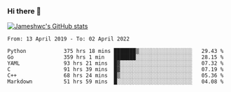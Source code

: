 ### Hi there 👋

[![Jameshwc's GitHub stats](https://github-readme-stats.vercel.app/api?username=jameshwc)](https://github.com/anuraghazra/github-readme-stats)

<!--START_SECTION:waka-->

```text
From: 13 April 2019 - To: 02 April 2022

Python            375 hrs 18 mins ███████▒░░░░░░░░░░░░░░░░░   29.43 %
Go                359 hrs 1 min   ███████░░░░░░░░░░░░░░░░░░   28.15 %
YAML              93 hrs 21 mins  █▓░░░░░░░░░░░░░░░░░░░░░░░   07.32 %
C                 91 hrs 39 mins  █▓░░░░░░░░░░░░░░░░░░░░░░░   07.19 %
C++               68 hrs 24 mins  █▒░░░░░░░░░░░░░░░░░░░░░░░   05.36 %
Markdown          51 hrs 59 mins  █░░░░░░░░░░░░░░░░░░░░░░░░   04.08 %
```

<!--END_SECTION:waka-->